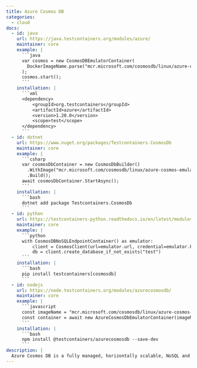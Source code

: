 ```yaml
---
title: Azure Cosmos DB
categories:
  - cloud
docs:
  - id: java
    url: https://java.testcontainers.org/modules/azure/
    maintainer: core
    example: |
      ```java
      var cosmos = new CosmosDBEmulatorContainer(
        DockerImageName.parse("mcr.microsoft.com/cosmosdb/linux/azure-cosmos-emulator:latest")
      );
      cosmos.start();
      ```
    installation: |
      ```xml
      <dependency>
          <groupId>org.testcontainers</groupId>
          <artifactId>azure</artifactId>
          <version>1.20.0</version>
          <scope>test</scope>
      </dependency>
      ```
  - id: dotnet
    url: https://www.nuget.org/packages/Testcontainers.CosmosDb
    maintainer: core
    example: |
      ```csharp
      var cosmosDbContainer = new CosmosDbBuilder()
        .WithImage("mcr.microsoft.com/cosmosdb/linux/azure-cosmos-emulator:latest")
        .Build();
      await cosmosDbContainer.StartAsync();
      ```
    installation: |
      ```bash
      dotnet add package Testcontainers.CosmosDb
      ```
  - id: python
    url: https://testcontainers-python.readthedocs.io/en/latest/modules/cosmosdb/README.html
    maintainer: core
    example: |
      ```python
      with CosmosDBNoSQLEndpointContainer() as emulator:
          client = CosmosClient(url=emulator.url, credential=emulator.key, connection_verify=False)
          db = client.create_database_if_not_exists("test")
      ```
    installation: |
      ```bash
      pip install testcontainers[cosmosdb]
      ```
  - id: nodejs
    url: https://node.testcontainers.org/modules/azurecosmosdb/
    maintainer: core
    example: |
      ```javascript
      const imageName = "mcr.microsoft.com/cosmosdb/linux/azure-cosmos-emulator:vnext-EN20250228";
      const container = await new AzureCosmosDbEmulatorContainer(imageName).start();
      ```
    installation: |
      ```bash
      npm install @testcontainers/azurecosmosdb --save-dev
      ```
description: |
  Azure Cosmos DB is a fully managed, horizontally scalable, NoSQL and relational database.
---
```

